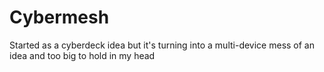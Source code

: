 # Cybermesh
Started as a cyberdeck idea but it's turning into a multi-device mess of an idea and too big to hold in my head
